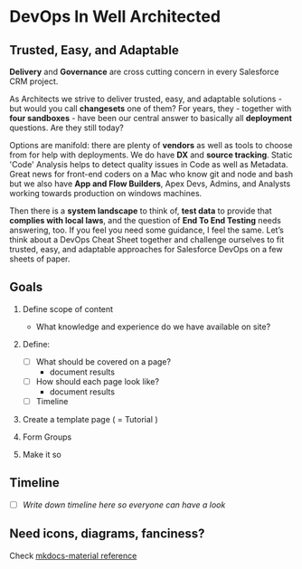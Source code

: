 # DevOps In Well Architected

## Trusted, Easy, and Adaptable

**Delivery** and **Governance** are cross cutting concern in every Salesforce CRM project.

As Architects we strive to deliver trusted, easy, and adaptable solutions - but would you call **changesets** one of them? For years, they - together with **four sandboxes** - have been our central answer to basically all **deployment** questions. Are they still today?

Options are manifold: there are plenty of **vendors** as well as tools to choose from for help with deployments. We do have **DX** and **source tracking**. Static 'Code' Analysis helps to detect quality issues in Code as well as Metadata. Great news for front-end coders on a Mac who know git and node and bash but we also have **App and Flow Builders**, Apex Devs, Admins, and Analysts working towards production on windows machines.

Then there is a **system landscape** to think of, **test data** to provide that **complies with local laws**, and the question of **End To End Testing** needs answering, too. If you feel you need some guidance, I feel the same. Let’s think about a DevOps Cheat Sheet together and challenge ourselves to fit trusted, easy, and adaptable approaches for Salesforce DevOps on a few sheets of paper.

## Goals

1. Define scope of content

    - What knowledge and experience do we have available on site?

2. Define:

    - [ ] What should be covered on a page?
        - document results
    - [ ] How should each page look like?
        - document results
    - [ ] Timeline

3. Create a template page ( = Tutorial )
4. Form Groups
5. Make it so

## Timeline

- [ ] _Write down timeline here so everyone can have a look_

## Need icons, diagrams, fanciness?

Check [mkdocs-material reference](https://squidfunk.github.io/mkdocs-material/reference/)
